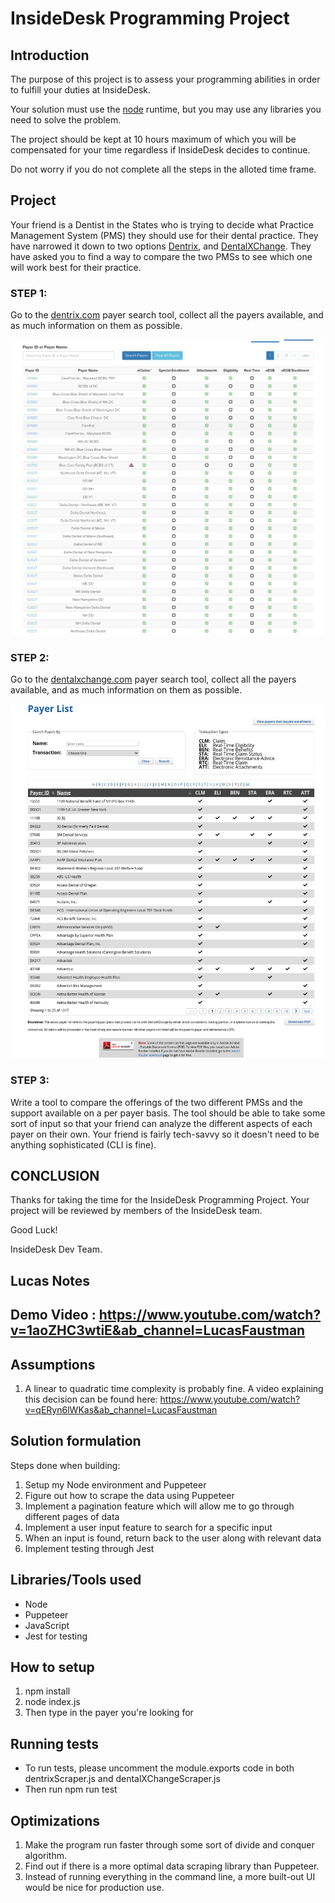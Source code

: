 # InsideDesk Programming Project

## Introduction

The purpose of this project is to assess your programming abilities in order to
fulfill your duties at InsideDesk.

Your solution must use the [node](https://nodejs.org/en/) runtime, but you may use any libraries you need to solve the problem.

The project should be kept at 10 hours maximum of which you will be compensated
for your time regardless if InsideDesk decides to continue.

Do not worry if you do not complete all the steps in the alloted time frame.

## Project

Your friend is a Dentist in the States who is trying to decide what Practice Management System (PMS) they should use for their dental practice.
They have narrowed it down to two options [Dentrix](https://www.dentrix.com/), and [DentalXChange](https://www.dentalxchange.com/home/Home).
They have asked you to find a way to compare the two PMSs to see which one will work best for their practice.

### STEP 1:

Go to the [dentrix.com](https://www.dentrix.com/products/eservices/eclaims/payor-search) payer search tool, collect all the payers available, and as much information on them as possible.

![dentrix-payer-list](./screenshots/dentrix-payer-list.png "Dentrix Payer List")

### STEP 2:

Go to the [dentalxchange.com](https://register.dentalxchange.com/reg/payerList?0) payer search tool, collect all the payers available, and as much information on them as possible.

![dental-exchange-list](./screenshots/dentalxchange-payer-list.png "DentalExchange Payer List")

### STEP 3:

Write a tool to compare the offerings of the two different PMSs and the support available on a per payer basis.
The tool should be able to take some sort of input so that your friend can analyze the different aspects of each payer on their own.
Your friend is fairly tech-savvy so it doesn't need to be anything sophisticated (CLI is fine).

## CONCLUSION

Thanks for taking the time for the InsideDesk Programming Project. Your project
will be reviewed by members of the InsideDesk team.

Good Luck!

InsideDesk Dev Team.



## Lucas Notes

## Demo Video : https://www.youtube.com/watch?v=1aoZHC3wtiE&ab_channel=LucasFaustman

## Assumptions

1. A linear to quadratic time complexity is probably fine. A video explaining this decision can be found here: https://www.youtube.com/watch?v=qERyn6lWKas&ab_channel=LucasFaustman

## Solution formulation

Steps done when building: 

1. Setup my Node environment and Puppeteer
2. Figure out how to scrape the data using Puppeteer
3. Implement a pagination feature which will allow me to go through different pages of data
4. Implement a user input feature to search for a specific input
5. When an input is found, return back to the user along with relevant data
6. Implement testing through Jest

## Libraries/Tools used

* Node
* Puppeteer
* JavaScript
* Jest for testing

## How to setup

1. npm install
2. node index.js 
3. Then type in the payer you're looking for

## Running tests

* To run tests, please uncomment the module.exports code in both dentrixScraper.js and dentalXChangeScraper.js
* Then run npm run test


## Optimizations

1. Make the program run faster through some sort of divide and conquer algorithm.
2. Find out if there is a more optimal data scraping library than Puppeteer.
3. Instead of running everything in the command line, a more built-out UI would be nice for production use.
